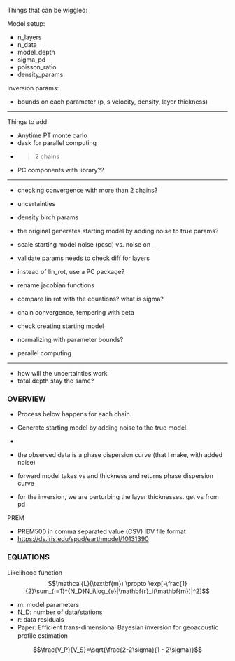 
Things that can be wiggled:

Model setup:
- n_layers
- n_data
- model_depth
- sigma_pd
- poisson_ratio
- density_params


Inversion params:
- bounds on each parameter (p, s velocity, density, layer thickness)

-------

Things to add
- Anytime PT monte carlo
- dask for parallel computing
- >2 chains
- PC components with library??

-------

- checking convergence with more than 2 chains?
- uncertainties
- density birch params
- the original generates starting model by adding noise to true params?
- scale starting model noise (pcsd) vs. noise on __


- validate params needs to check diff for layers



- instead of lin_rot, use a PC package?


- rename jacobian functions

- compare lin rot with the equations? what is sigma?

- chain convergence, tempering with beta

- check creating starting model

- normalizing with parameter bounds?

- parallel computing


---------


- how will the uncertainties work
- total depth stay the same?


### OVERVIEW 

- Process below happens for each chain.

- Generate starting model by adding noise to the true model.
- 


- the observed data is a phase dispersion curve (that I make, with added noise)
- forward model takes vs and thickness and returns phase dispersion curve
- for the inversion, we are perturbing the layer thicknesses. get vs from pd






PREM
- PREM500 in comma separated value (CSV) IDV file format
- https://ds.iris.edu/spud/earthmodel/10131390



### EQUATIONS

Likelihood function
$$\mathcal{L}(\textbf{m}) \propto \exp[-\frac{1}{2}\sum_{i=1}^{N_D}N_i\log_{e}|\mathbf{r}_i(\mathbf{m})|^2]$$
- m: model parameters
- N_D: number of data/stations
- r: data residuals
- Paper: Efﬁcient trans-dimensional Bayesian
inversion for geoacoustic proﬁle estimation

$$\frac{V_P}{V_S}=\sqrt{\frac{2-2\sigma}{1 - 2\sigma}}$$
